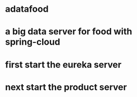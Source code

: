 # adatafood
# a big data server for food with spring-cloud 
# first start the eureka server
# next start the product server
